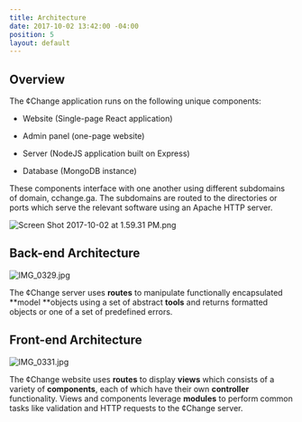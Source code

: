 ```yaml
---
title: Architecture
date: 2017-10-02 13:42:00 -04:00
position: 5
layout: default
---
```


## Overview

The ¢Change application runs on the following unique components:

* Website (Single-page React application)

* Admin panel (one-page website)

* Server (NodeJS application built on Express)

* Database (MongoDB instance)

These components interface with one another using different subdomains of domain, cchange.ga. The subdomains are routed to the directories or ports which serve the relevant software using an Apache HTTP server.

![Screen Shot 2017-10-02 at 1.59.31 PM.png](/project/uploads/Screen%20Shot%202017-10-02%20at%201.59.31%20PM.png)

## Back-end Architecture

![IMG_0329.jpg](/project/uploads/IMG_0329.jpg)

The ¢Change server uses **routes** to manipulate functionally encapsulated **model **objects using a set of abstract **tools** and returns formatted objects or one of a set of predefined errors.

## Front-end Architecture

![IMG_0331.jpg](/project/uploads/IMG_0331.jpg)

The ¢Change website uses **routes** to display **views** which consists of a variety of **components**, each of which have their own **controller** functionality. Views and components leverage  **modules** to perform common tasks like validation and HTTP requests to the ¢Change server.